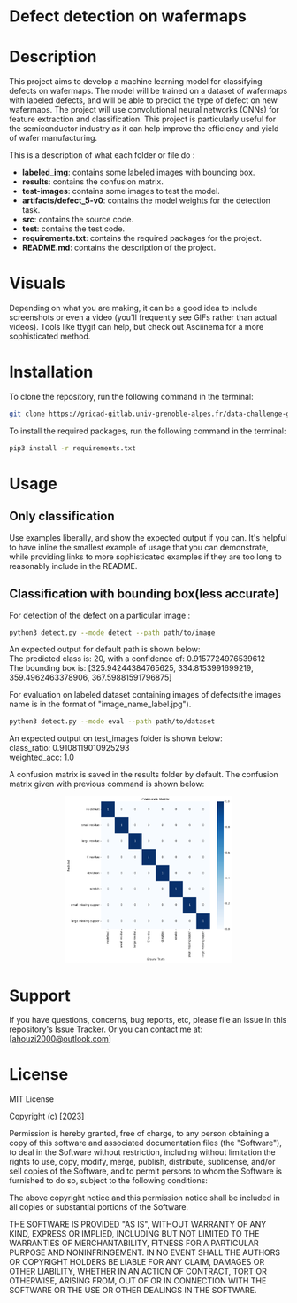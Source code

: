 
# Defect detection on wafermaps 

# Description
This project aims to develop a machine learning model for classifying defects on wafermaps. The model will be trained on a dataset of wafermaps with labeled defects, and will be able to predict the type of defect on new wafermaps. The project will use convolutional neural networks (CNNs) for feature extraction and classification. This project is particularly useful for the semiconductor industry as it can help improve the efficiency and yield of wafer manufacturing.

This is a description of what each folder or file do :  
- **labeled_img**: contains some labeled images with bounding box.
- **results**: contains the confusion matrix.
- **test-images**: contains some images to test the model.
- **artifacts/defect_5-v0**: contains the model weights for the detection task.
- **src**: contains the source code.
- **test**: contains the test code.
- **requirements.txt**: contains the required packages for the project.
- **README.md**: contains the description of the project.
 

# Visuals
Depending on what you are making, it can be a good idea to include screenshots or even a video (you'll frequently see GIFs rather than actual videos). Tools like ttygif can help, but check out Asciinema for a more sophisticated method.

# Installation

To clone the repository, run the following command in the terminal:  
```bash
git clone https://gricad-gitlab.univ-grenoble-alpes.fr/data-challenge-group-2/data-challenge.git
```

To install the required packages, run the following command in the terminal:  
```bash
pip3 install -r requirements.txt
```


# Usage
## Only classification
Use examples liberally, and show the expected output if you can. It's helpful to have inline the smallest example of usage that you can demonstrate, while providing links to more sophisticated examples if they are too long to reasonably include in the README.

## Classification with bounding box(less accurate)

For detection of the defect on a particular image :

```bash
python3 detect.py --mode detect --path path/to/image
```
An expected output for default path is shown below:  
The predicted class is: 20, with a confidence of:  0.9157724976539612  
The bounding box is:  [325.94244384765625, 334.8153991699219, 359.4962463378906, 367.59881591796875]
  
For evaluation on labeled dataset containing images of defects(the images name is in the format of "image_name_label.jpg"). 

```bash
python3 detect.py --mode eval --path path/to/dataset
```
An expected output on test_images folder is shown below:  
class_ratio:  0.9108119010925293  
weighted_acc:  1.0

A confusion matrix is saved in the results folder by default.
The confusion matrix given with previous command is shown below:
<center>
<img src="results/test_images_confusion_matrix.png" width="300" height="300">
</center>
 



# Support

If you have questions, concerns, bug reports, etc, please file an issue in this repository's Issue Tracker.
Or you can contact me at:  [ahouzi2000@outlook.com]


# License
  
MIT License

Copyright (c) [2023] 

Permission is hereby granted, free of charge, to any person obtaining a copy
of this software and associated documentation files (the "Software"), to deal
in the Software without restriction, including without limitation the rights
to use, copy, modify, merge, publish, distribute, sublicense, and/or sell
copies of the Software, and to permit persons to whom the Software is
furnished to do so, subject to the following conditions:

The above copyright notice and this permission notice shall be included in all
copies or substantial portions of the Software.

THE SOFTWARE IS PROVIDED "AS IS", WITHOUT WARRANTY OF ANY KIND, EXPRESS OR
IMPLIED, INCLUDING BUT NOT LIMITED TO THE WARRANTIES OF MERCHANTABILITY,
FITNESS FOR A PARTICULAR PURPOSE AND NONINFRINGEMENT. IN NO EVENT SHALL THE
AUTHORS OR COPYRIGHT HOLDERS BE LIABLE FOR ANY CLAIM, DAMAGES OR OTHER
LIABILITY, WHETHER IN AN ACTION OF CONTRACT, TORT OR OTHERWISE, ARISING FROM,
OUT OF OR IN CONNECTION WITH THE SOFTWARE OR THE USE OR OTHER DEALINGS IN THE
SOFTWARE.


